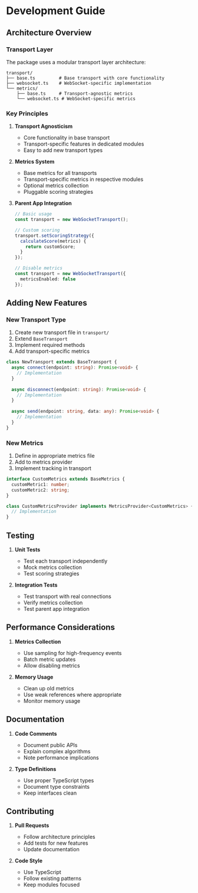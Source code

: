 # Development Guide

## Architecture Overview

### Transport Layer
The package uses a modular transport layer architecture:

```
transport/
├── base.ts         # Base transport with core functionality
├── websocket.ts    # WebSocket-specific implementation
└── metrics/
    ├── base.ts     # Transport-agnostic metrics
    └── websocket.ts # WebSocket-specific metrics
```

### Key Principles

1. **Transport Agnosticism**
   - Core functionality in base transport
   - Transport-specific features in dedicated modules
   - Easy to add new transport types

2. **Metrics System**
   - Base metrics for all transports
   - Transport-specific metrics in respective modules
   - Optional metrics collection
   - Pluggable scoring strategies

3. **Parent App Integration**
   ```typescript
   // Basic usage
   const transport = new WebSocketTransport();

   // Custom scoring
   transport.setScoringStrategy({
     calculateScore(metrics) {
       return customScore;
     }
   });

   // Disable metrics
   const transport = new WebSocketTransport({ 
     metricsEnabled: false 
   });
   ```

## Adding New Features

### New Transport Type
1. Create new transport file in `transport/`
2. Extend `BaseTransport`
3. Implement required methods
4. Add transport-specific metrics

```typescript
class NewTransport extends BaseTransport {
  async connect(endpoint: string): Promise<void> {
    // Implementation
  }
  
  async disconnect(endpoint: string): Promise<void> {
    // Implementation
  }
  
  async send(endpoint: string, data: any): Promise<void> {
    // Implementation
  }
}
```

### New Metrics
1. Define in appropriate metrics file
2. Add to metrics provider
3. Implement tracking in transport

```typescript
interface CustomMetrics extends BaseMetrics {
  customMetric1: number;
  customMetric2: string;
}

class CustomMetricsProvider implements MetricsProvider<CustomMetrics> {
  // Implementation
}
```

## Testing

1. **Unit Tests**
   - Test each transport independently
   - Mock metrics collection
   - Test scoring strategies

2. **Integration Tests**
   - Test transport with real connections
   - Verify metrics collection
   - Test parent app integration

## Performance Considerations

1. **Metrics Collection**
   - Use sampling for high-frequency events
   - Batch metric updates
   - Allow disabling metrics

2. **Memory Usage**
   - Clean up old metrics
   - Use weak references where appropriate
   - Monitor memory usage

## Documentation

1. **Code Comments**
   - Document public APIs
   - Explain complex algorithms
   - Note performance implications

2. **Type Definitions**
   - Use proper TypeScript types
   - Document type constraints
   - Keep interfaces clean

## Contributing

1. **Pull Requests**
   - Follow architecture principles
   - Add tests for new features
   - Update documentation

2. **Code Style**
   - Use TypeScript
   - Follow existing patterns
   - Keep modules focused
